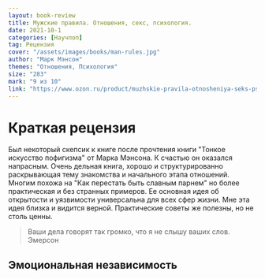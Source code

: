 ```yaml
---
layout: book-review
title: Мужские правила. Отношения, секс, психология.
date: 2021-10-1
categories: [Научпоп]
tag: Рецензия
cover: "/assets/images/books/man-rules.jpg"
author: "Марк Мэнсон"
themes: "Отношения, Психология"
size: "283"
mark: "9 из 10"
link: "https://www.ozon.ru/product/muzhskie-pravila-otnosheniya-seks-psihologiya-menson-mark-231026712/?sh=6AwoygPF"
---
```


# Краткая рецензия

Был некоторый скепсик к книге после прочтения книги "Тонкое искусство пофигизма" от Марка Мэнсона. К счастью он оказался напрасным.
Очень дельная книга, хорошо и структурированно раскрывающая тему знакомства и начального этапа отношений.
Многим похожа на "Как перестать быть славным парнем" но более практическая и без странных примеров.
Ее основная идея об открытости и уязвимости универсальна для всех сфер жизни. Мне эта идея близка и видится верной. Практические советы же полезны, но не столь ценны.

> Ваши дела говорят так громко, что я не слышу ваших слов. Эмерсон

## Эмоциональная независимость
